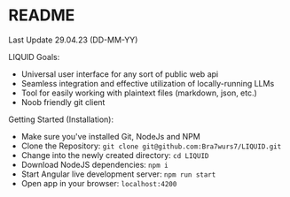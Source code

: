 # README
Last Update 29.04.23 (DD-MM-YY)

LIQUID Goals: 
- Universal user interface for any sort of public web api
- Seamless integration and effective utilization of locally-running LLMs
- Tool for easily working with plaintext files (markdown, json, etc.)
- Noob friendly git client

Getting Started (Installation):
- Make sure you've installed Git, NodeJs and NPM
- Clone the Repository: ```git clone git@github.com:Bra7wurs7/LIQUID.git```
- Change into the newly created directory: ```cd LIQUID```
- Download NodeJS dependencies: ```npm i```
- Start Angular live development server: ```npm run start```
- Open app in your browser: ```localhost:4200```
